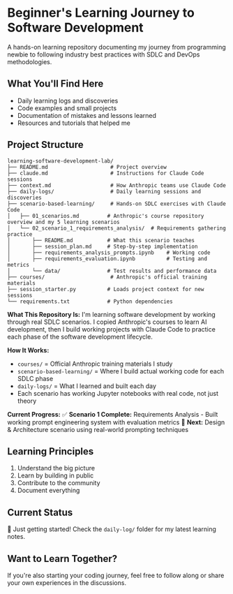 # Beginner's Learning Journey to Software Development

A hands-on learning repository documenting my journey from programming newbie to following industry best practices with SDLC and DevOps methodologies.

## What You'll Find Here
- Daily learning logs and discoveries
- Code examples and small projects
- Documentation of mistakes and lessons learned
- Resources and tutorials that helped me

## Project Structure
```
learning-software-development-lab/
├── README.md                    # Project overview
├── claude.md                    # Instructions for Claude Code sessions  
├── context.md                   # How Anthropic teams use Claude Code
├── daily-logs/                  # Daily learning sessions and discoveries
├── scenario-based-learning/     # Hands-on SDLC exercises with Claude Code
│   ├── 01_scenarios.md         # Anthropic's course repository overview and my 5 learning scenarios
│   └── 02_scenario_1_requirements_analysis/  # Requirements gathering practice
│       ├── README.md           # What this scenario teaches
│       ├── session_plan.md     # Step-by-step implementation
│       ├── requirements_analysis_prompts.ipynb    # Working code
│       ├── requirements_evaluation.ipynb          # Testing and metrics
│       └── data/               # Test results and performance data
├── courses/                     # Anthropic's official training materials
├── session_starter.py          # Loads project context for new sessions
└── requirements.txt            # Python dependencies
```

**What This Repository Is:**
I'm learning software development by working through real SDLC scenarios. I copied Anthropic's courses to learn AI development, then I build working projects with Claude Code to practice each phase of the software development lifecycle.

**How It Works:**
- `courses/` = Official Anthropic training materials I study
- `scenario-based-learning/` = Where I build actual working code for each SDLC phase
- `daily-logs/` = What I learned and built each day
- Each scenario has working Jupyter notebooks with real code, not just theory

**Current Progress:**
✅ **Scenario 1 Complete:** Requirements Analysis - Built working prompt engineering system with evaluation metrics
🚧 **Next:** Design & Architecture scenario using real-world prompting techniques

## Learning Principles
1. Understand the big picture
2. Learn by building in public  
3. Contribute to the community
4. Document everything

## Current Status
🚧 Just getting started! Check the `daily-log/` folder for my latest learning notes.

## Want to Learn Together?
If you're also starting your coding journey, feel free to follow along or share your own experiences in the discussions.